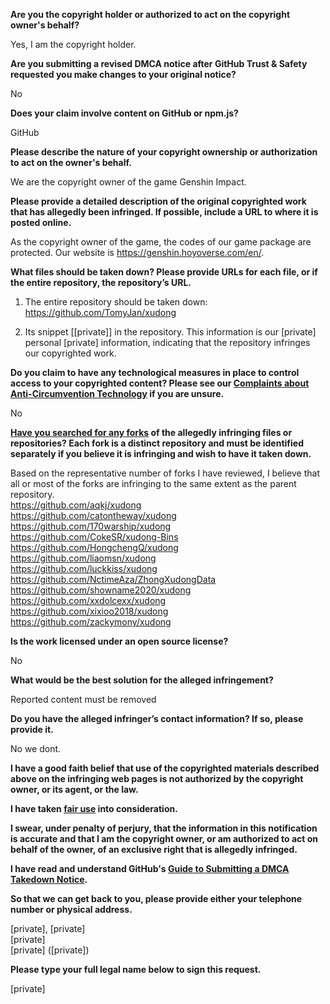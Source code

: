 **Are you the copyright holder or authorized to act on the copyright owner's behalf?**

Yes, I am the copyright holder.

**Are you submitting a revised DMCA notice after GitHub Trust & Safety requested you make changes to your original notice?**

No

**Does your claim involve content on GitHub or npm.js?**

GitHub

**Please describe the nature of your copyright ownership or authorization to act on the owner's behalf.**

We are the copyright owner of the game Genshin Impact.

**Please provide a detailed description of the original copyrighted work that has allegedly been infringed. If possible, include a URL to where it is posted online.**

As the copyright owner of the game, the codes of our game package are protected. Our website is https://genshin.hoyoverse.com/en/.

**What files should be taken down? Please provide URLs for each file, or if the entire repository, the repository’s URL.**

1. The entire repository should be taken down:  
https://github.com/TomyJan/xudong

2. Its snippet [[private]] in the repository. This information is our [private] personal [private] information, indicating that the repository infringes our copyrighted work.

**Do you claim to have any technological measures in place to control access to your copyrighted content? Please see our <a href="https://docs.github.com/articles/guide-to-submitting-a-dmca-takedown-notice#complaints-about-anti-circumvention-technology">Complaints about Anti-Circumvention Technology</a> if you are unsure.**

No

**<a href="https://docs.github.com/articles/dmca-takedown-policy#b-what-about-forks-or-whats-a-fork">Have you searched for any forks</a> of the allegedly infringing files or repositories? Each fork is a distinct repository and must be identified separately if you believe it is infringing and wish to have it taken down.**

Based on the representative number of forks I have reviewed, I believe that all or most of the forks are infringing to the same extent as the parent repository.  
https://github.com/aqkj/xudong  
https://github.com/catontheway/xudong  
https://github.com/170warship/xudong  
https://github.com/CokeSR/xudong-Bins  
https://github.com/HongchengQ/xudong  
https://github.com/liaomsn/xudong  
https://github.com/luckkiss/xudong  
https://github.com/NctimeAza/ZhongXudongData  
https://github.com/showname2020/xudong  
https://github.com/xxdolcexx/xudong  
https://github.com/xixioo2018/xudong  
https://github.com/zackymony/xudong  

**Is the work licensed under an open source license?**

No

**What would be the best solution for the alleged infringement?**

Reported content must be removed

**Do you have the alleged infringer’s contact information? If so, please provide it.**

No we dont.

**I have a good faith belief that use of the copyrighted materials described above on the infringing web pages is not authorized by the copyright owner, or its agent, or the law.**

**I have taken <a href="https://www.lumendatabase.org/topics/22">fair use</a> into consideration.**

**I swear, under penalty of perjury, that the information in this notification is accurate and that I am the copyright owner, or am authorized to act on behalf of the owner, of an exclusive right that is allegedly infringed.**

**I have read and understand GitHub's <a href="https://docs.github.com/articles/guide-to-submitting-a-dmca-takedown-notice/">Guide to Submitting a DMCA Takedown Notice</a>.**

**So that we can get back to you, please provide either your telephone number or physical address.**

[private], [private]  
[private]  
[private] ([private])

**Please type your full legal name below to sign this request.**

[private]
